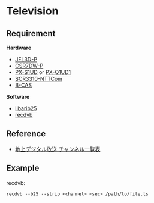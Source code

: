 # Television

## Requirement

**Hardware**

* [JFL3D-P](https://www.maspro.co.jp/pdfview/pdfview.php?keyword=JFL3D-P&tp=C&search=%B8%A1%BA%F7)
* [CSR7DW-P](https://www.maspro.co.jp/web_catalog2017/maspro2017/HTML5/pc.html#/page/161)
* [PX-S1UD](http://www.plex-net.co.jp/product/px-s1udv2plus/)
or [PX-Q1UD1](http://www.plex-net.co.jp/product/px-q1ud/)
* [SCR3310-NTTCom](https://www.ntt.com/business/services/application/authentication/jpki/download2.html)
* [B-CAS](https://www.b-cas.co.jp/)

**Software**

* [libarib25](https://aur.archlinux.org/packages/libarib25-git/)
* [recdvb](https://aur.archlinux.org/packages/recdvb/)

## Reference

* [地上デジタル放送 チャンネル一覧表](https://www.maspro.co.jp/contact/bro/bro_ch.html)

## Example

recdvb:

    recdvb --b25 --strip <channel> <sec> /path/to/file.ts

